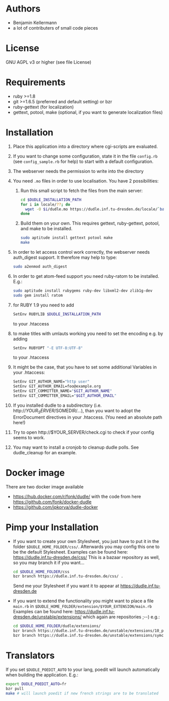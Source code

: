 # Authors
 * Benjamin Kellermann <Benjamin dot Kellermann at gmx in Germany>
 * a lot of contributers of small code pieces

# License
GNU AGPL v3 or higher (see file License)

# Requirements
 * ruby >=1.8
 * git >=1.6.5 (preferred and default setting) or bzr
 * ruby-gettext (for localization)
 * gettext, potool, make (optional, if you want to generate localization files)
 
# Installation
1. Place this application into a directory where cgi-scripts are evaluated.
2. If you want to change some configuration, state it in the file `config.rb`
   (see `config_sample.rb` for help)
   to start with a default configuration.
3. The webserver needs the permission to write into the directory 
4. You need `.mo` files in order to use localisation.
   You have 2 possibilities:
   1. Run this small script to fetch the files from the main server:

      ```sh
      cd $DUDLE_INSTALLATION_PATH
      for i in locale/??; do
      	wget -O $i/dudle.mo https://dudle.inf.tu-dresden.de/locale/`basename $i`/dudle.mo
      done
      ```
   2. Build them on your own. This requires gettext,
      ruby-gettext, potool, and make to be installed.

      ```sh
      sudo aptitude install gettext potool make
      make
      ```
5. In order to let access control work correctly, the webserver needs 
   auth_digest support. It therefore may help to type:

   ```sh
   sudo a2enmod auth_digest
   ```
6. In order to get atom-feed support you need ruby-ratom to be
   installed. E.g.:

   ```sh
   sudo aptitude install rubygems ruby-dev libxml2-dev zlib1g-dev
   sudo gem install ratom
   ```
7. for RUBY 1.9 you need to add

   ```sh
   SetEnv RUBYLIB $DUDLE_INSTALLATION_PATH
   ```
   to your .htaccess
8. to make titles with umlauts working you need to set the encoding e.g.
   by adding

   ```sh
   SetEnv RUBYOPT "-E UTF-8:UTF-8"
   ```
   to your .htaccess
9. It might be the case, that you have to set some additional Variables
   in your .htaccess:

   	```sh
    SetEnv GIT_AUTHOR_NAME="http user"
    SetEnv GIT_AUTHOR_EMAIL=foo@example.org
    SetEnv GIT_COMMITTER_NAME="$GIT_AUTHOR_NAME"
    SetEnv GIT_COMMITTER_EMAIL="$GIT_AUTHOR_EMAIL"
    ```
10. If you installed dudle to a subdirectory (i.e. http://$YOUR_SERVER/$SOMEDIR/...),
    than you want to adopt the ErrorDocument directives in your .htaccess.
    (You need an absolute path here!)
11. Try to open http://$YOUR_SERVER/check.cgi to check if your config
    seems to work.
12. You may want to install a cronjob to cleanup dudle polls. 
    See dudle_cleanup for an example.
 
# Docker image
There are two docker image available
 *  https://hub.docker.com/r/fonk/dudle/ with the code from here https://github.com/fonk/docker-dudle
 *  https://github.com/jpkorva/dudle-docker

# Pimp your Installation
 * If you want to create your own Stylesheet, you just have to put it in
   the folder `$DUDLE_HOME_FOLDER/css/`. Afterwards you may config this
   one to be the default Stylesheet. Examples can be found here:
     https://dudle.inf.tu-dresden.de/css/
   This is a bazaar repository as well, so you may branch it if you want…

   ```sh
   cd $DUDLE_HOME_FOLDER/css
   bzr branch https://dudle.inf.tu-dresden.de/css/ .
   ```
   Send me your Stylesheet if you want it to appear at 
   https://dudle.inf.tu-dresden.de
 * If you want to extend the functionality you might want to place a file
   `main.rb` in `$DUDLE_HOME_FOLDER/extension/$YOUR_EXTENSION/main.rb`
   Examples can be found here:
     https://dudle.inf.tu-dresden.de/unstable/extensions/
     which again are repositories ;--) e.g.:

     ```sh
     cd $DUDLE_HOME_FOLDER/dudle/extensions/
     bzr branch https://dudle.inf.tu-dresden.de/unstable/extensions/10_participate/
     bzr branch https://dudle.inf.tu-dresden.de/unstable/extensions/symcrypt/
     ```

# Translators
If you set `$DUDLE_POEDIT_AUTO` to your lang, poedit will launch
automatically when building the application. E.g.:

```sh
export DUDLE_POEDIT_AUTO=fr
bzr pull
make # will launch poedit if new french strings are to be translated
```
